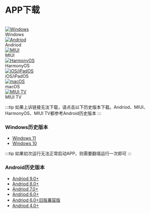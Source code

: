 <!-- # APP下载 -->


# APP下载  

<br/>

<div class="image-container">
  <div>
    <a href="https://apps.microsoft.com/store/detail/microsoft-%E8%BF%9C%E7%A8%8B%E6%A1%8C%E9%9D%A2/9WZDNCRFJ3PS">
      <img src="/images/andriod.svg" alt="Windows">
    </a>
    <figcaption>Windows</figcaption>
  </div>
  <div>
    <a href="https://tx.cec.cc/RDWeb/Pages/downloads/Microsoft_Remote_Desktop_for_Andriod_Latest.apk">
      <img src="/images/andriod.svg" alt="Andriod">
    </a>
    <figcaption>Andriod</figcaption>
  </div>
  <div>
    <a href="https://tx.cec.cc/RDWeb/Pages/downloads/Microsoft_Remote_Desktop_for_Andriod_Latest.apk">
      <img src="/images/andriod.svg" alt="MIUI">
    </a>
    <figcaption>MIUI</figcaption> 
  </div>
  <div>
    <a href="https://tx.cec.cc/RDWeb/Pages/downloads/Microsoft_Remote_Desktop_for_HarmonyOS.apk">
      <img src="/images/andriod.svg" alt="HarmonyOS">
    </a>
    <figcaption>HarmonyOS</figcaption>
  </div>
  <div>
    <a href="https://apps.apple.com/cn/app/microsoft-yuan-cheng-zhuo/id714464092">
      <img src="/images/andriod.svg" alt="iOS/iPadOS">
    </a>
    <figcaption>iOS/iPadOS</figcaption>
  </div>
  <div>
    <a href="https://apps.apple.com/us/app/microsoft-remote-desktop/id1295203466">
      <img src="/images/andriod.svg" alt="macOS">
    </a>
    <figcaption>macOS</figcaption>
  </div>
  <div>
    <a href="https://tx.cec.cc/RDWeb/Pages/downloads/Microsoft_Remote_Desktop_for_Andriod4.0.apk">
      <img src="/images/andriod.svg" alt="MIUI TV">
    </a>
    <figcaption>MIUI TV</figcaption>
  </div>

  <!-- <img src="/images/andriod.svg" alt="">
  <img src="/images/andriod.svg" alt="">
  <img src="/images/andriod.svg" alt="">
  <img src="/images/andriod.svg" alt="">
  <img src="/images/andriod.svg" alt="">
  <img src="/images/andriod.svg" alt="">
  <img src="/images/andriod.svg" alt="">
  <img src="/images/andriod.svg" alt=""> -->
</div>

:::tip
如果上诉链接无法下载，请点击以下历史版本下载。Andriod、MIUI、HarmonyOS、MIUI TV都参考Android历史版本 
:::

### Windows历史版本

* [Windows 11](https://tx.cec.cc/RDWeb/Pages/downloads/Microsoft_Remote_Desktop_for_Windows.AppxBundle)
* [Windows 10](https://tx.cec.cc/RDWeb/Pages/downloads/Microsoft_Remote_Desktop_for_Windows.zip)

:::tip
如果初次运行无法正常启动APP，则需要翻墙运行一次即可
:::

### Android历史版本

<!-- * [Andriod/ChromeOS](https://play.google.com/store/apps/details?id=com.microsoft.rdc.androidx&pli=1) 注：此链接为Google市场，国内用户请点击以下链接下载 -->
* [Andriod 9.0+](https://tx.cec.cc/RDWeb/Pages/downloads/Microsoft_Remote_Desktop_for_Andriod9.0.apk)
* [Andriod 8.0+](https://tx.cec.cc/RDWeb/Pages/downloads/Microsoft_Remote_Desktop_for_Andriod8.0.apk)
* [Andriod 7.0+](https://tx.cec.cc/RDWeb/Pages/downloads/Microsoft_Remote_Desktop_for_Andriod7.0.apk)
* [Andriod 6.0+](https://tx.cec.cc/RDWeb/Pages/downloads/Microsoft_Remote_Desktop_for_Andriod6.0.apk)
* [Andriod 6.0+旧版兼容版](https://tx.cec.cc/RDWeb/Pages/downloads/Microsoft_Remote_Desktop_for_Andriod_Old.apk)
* [Andriod 4.0+](https://tx.cec.cc/RDWeb/Pages/downloads/Microsoft_Remote_Desktop_for_Andriod4.0.apk)



